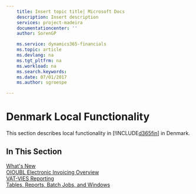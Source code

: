 ```yaml
---
    title: Insert topic title| Microsoft Docs
    description: Insert description
    services: project-madeira
    documentationcenter: ''
    author: SorenGP

    ms.service: dynamics365-financials
    ms.topic: article
    ms.devlang: na
    ms.tgt_pltfrm: na
    ms.workload: na
    ms.search.keywords:
    ms.date: 07/01/2017
    ms.author: sgroespe

---
```

# Denmark Local Functionality
This section describes local functionality in [!INCLUDE[d365fin](../../includes/d365fin_md.md)] in Denmark.  

## In This Section  
 [What's New](what-s-new.md)  
  [OIOUBL Electronic Invoicing Overview](oioubl-electronic-invoicing-overview.md)  
  [VAT-VIES Reporting](vat-vies-reporting.md)  
 [Tables, Reports, Batch Jobs, and Windows](tables-reports-batch-jobs-and-windows.md)
